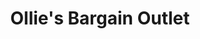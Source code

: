 ---
title: "Ollie's Bargain Outlet"
url: /shamokin-dam/ollies-bargain-outlet/
shop: variety store
---